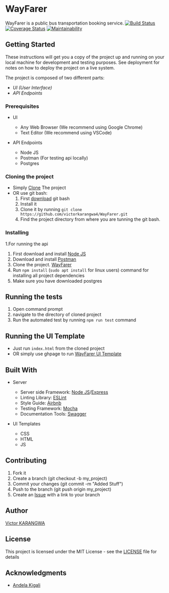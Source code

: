 # WayFarer
WayFarer is a public bus transportation booking service. [![Build Status](https://travis-ci.org/victorkarangwa4/WayFarer.svg?branch=develop)](https://travis-ci.org/victorkarangwa4/WayFarer)  [![Coverage Status](https://coveralls.io/repos/github/victorkarangwa4/WayFarer/badge.svg?branch=develop)](https://coveralls.io/github/victorkarangwa4/WayFarer?branch=develop)  [![Maintainability](https://api.codeclimate.com/v1/badges/5ef1f4a2cc38970d6496/maintainability)](https://codeclimate.com/github/victorkarangwa4/WayFarer/maintainability)


## Getting Started

These instructions will get you a copy of the project up and running on your local machine for development and testing purposes. See deployment for notes on how to deploy the project on a live system.

The project is composed of two different parts:
- *UI (User Interface)*
- *API Endpoints*  

### Prerequisites

* UI 
   * Any Web Browser (We recommend using Google Chrome)
   * Text Editor (We recommend using VSCode)

* API Endpoints
   * Node JS
   * Postman (For testing api locally)
   * Postgres
  
### Cloning the project

* Simply [Clone](https://github.com/victorkarangwa4/WayFarer/archive/develop.zip) The project
* OR use git bash:
   1. First [download](https://git-scm.com/downloads) git bash
   2. Install it
   3. Clone it by running `git clone https://github.com/victorkarangwa4/WayFarer.git`
   4. Find the project directory from where you are tunning the git bash.

### Installing

1.For running the api

   1. First download and install [Node JS](https://nodejs.org/en/download/)
   2. Download and install [Postman](https://www.getpostman.com/downloads/)
   3. Clone the project. [WayFarer](https://github.com/victorkarangwa4/WayFarer/tree/develop)
   4. Run `npm install` (`sudo apt install` for linux users) command for installing all project dependencies
   5. Make sure you have downloaded postgres

## Running the tests

  1. Open command prompt
  2. navigate to the directory of cloned project
  3. Run the automated test by running `npm run test` command
   
## Running the UI Template

  - Just run `index.html` from the cloned project
  - OR simply use ghpage to run [WayFarer UI Template](https://victorkarangwa4.github.io/WayFarer/UI/)
 

## Built With
* Server
   * Server side Framework: [Node JS](https://nodejs.org/)/[Express](https://expressjs.com/)
   * Linting Library: [ESLint](https://eslint.org)
   * Style Guide: [Airbnb](https://github.com/airbnb/javascript)
   * Testing Framework: [Mocha](https://mochajs.org/)
   * Documentation Tools: [Swagger](https://swagger.io/tools/swagger-ui/)

* UI Templates
   * CSS 
   * HTML
   * JS


## Contributing
   1. Fork it
   2. Create a branch (git checkout -b my_project)
   3. Commit your changes (git commit -m "Added Stuff")
   4. Push to the branch (git push origin my_project)
   5. Create an [Issue](https://github.com/victorkarangwa4/WayFarer/issues) with a link to your branch


## Author

[Victor KARANGWA](https://github.com/victorkarangwa4/)

## License

This project is licensed under the MIT License - see the [LICENSE](LICENCE.md) file for details

## Acknowledgments

* [Andela Kigali](https://andela.com/)
